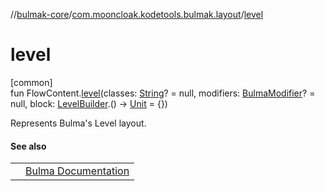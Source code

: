 //[bulmak-core](../../index.md)/[com.mooncloak.kodetools.bulmak.layout](index.md)/[level](level.md)

# level

[common]\
fun FlowContent.[level](level.md)(classes: [String](https://kotlinlang.org/api/core/kotlin-stdlib/kotlin/-string/index.html)? = null, modifiers: [BulmaModifier](../com.mooncloak.kodetools.bulmak.modifier/-bulma-modifier/index.md)? = null, block: [LevelBuilder](-level-builder/index.md).() -&gt; [Unit](https://kotlinlang.org/api/core/kotlin-stdlib/kotlin/-unit/index.html) = {})

Represents Bulma's Level layout.

#### See also

| | |
|---|---|
|  | [Bulma Documentation](https://bulma.io/documentation/layout/level/) |
